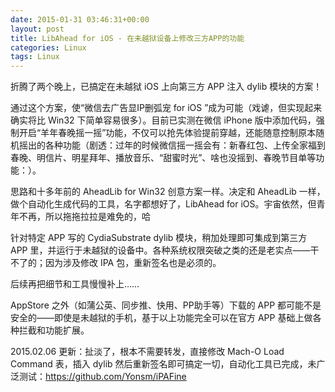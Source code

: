 ```yaml
---
date: 2015-01-31 03:46:31+00:00
layout: post
title: LibAhead for iOS - 在未越狱设备上修改三方APP的功能
categories: Linux
tags: Linux
---
```


折腾了两个晚上，已搞定在未越狱 iOS 上向第三方 APP 注入 dylib 模块的方案！

通过这个方案，使“微信去广告显IP删弧宠 for iOS ”成为可能（戏谑，但实现起来确实将比 Win32 下简单容易很多）。目前已实测在微信 iPhone 版中添加代码，强制开启“羊年春晚摇一摇”功能，不仅可以抢先体验提前穿越，还能随意控制原本随机摇出的各种功能（剧透：过年的时候微信摇一摇会有：新春红包、上传全家福到春晚、明信片、明星拜年、播放音乐、“甜蜜时光”、啥也没摇到、春晚节目单等功能：）。

思路和十多年前的 AheadLib for Win32 创意方案一样。决定和 AheadLib 一样，做个自动化生成代码的工具，名字都想好了，LibAhead for iOS。宇宙依然，但青年不再，所以拖拖拉拉是难免的，哈

针对特定 APP 写的 CydiaSubstrate dylib 模块，稍加处理即可集成到第三方 APP 里，并运行于未越狱的设备中。各种系统权限突破之类的还是老实点——干不了的；因为涉及修改 IPA 包，重新签名也是必须的。

后续再把细节和工具慢慢补上……

AppStore 之外（如蒲公英、同步推、快用、PP助手等）下载的 APP 都可能不是安全的——即使是未越狱的手机，基于以上功能完全可以在官方 APP 基础上做各种拦截和功能扩展。

2015.02.06 更新：扯淡了，根本不需要转发，直接修改 Mach-O Load Command 表，插入 dylib 然后重新签名即可搞定一切，自动化工具已完成，未广泛测试：https://github.com/Yonsm/iPAFine
